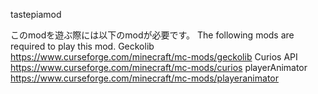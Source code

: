 tastepiamod

このmodを遊ぶ際には以下のmodが必要です。 The following mods are required to play this mod.
Geckolib https://www.curseforge.com/minecraft/mc-mods/geckolib
Curios API https://www.curseforge.com/minecraft/mc-mods/curios
playerAnimator https://www.curseforge.com/minecraft/mc-mods/playeranimator
